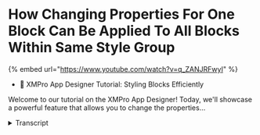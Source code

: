 # How Changing Properties For One Block Can Be Applied To All Blocks Within Same Style Group
{% embed url="https://www.youtube.com/watch?v=q_ZANJRFwyI" %}



- 📌 XMPro App Designer Tutorial: Styling Blocks Efficiently

Welcome to our tutorial on the XMPro App Designer! Today, we'll showcase a powerful feature that allows you to change the properties...
<details>
<summary>Transcript</summary>- 📌 XMPro App Designer Tutorial: Styling Blocks Efficiently

Welcome to our tutorial on the XMPro App Designer! Today, we'll showcase a powerful feature that allows you to change the properties...
in this video we will be demonstrating

how changing properties for one block

can be applied to all blocks within the

same style group to start off with

select the block you would like to edit

in this case we are selecting The

Heading block navigate to block styling

and then decorations for this

demonstration we will be editing the

Border first navigate to border style

and select solid then navigate to The

Border width and enter the width you

would like for all borders in this case

we selected 5 pixels clicking off the

heading block we see that the Border

decorations have been applied to all

headings within the same style group

to demonstrate how to apply these

changes to only one block select delete

to discard changes now select the block

you would like to make changes to

navigate to block styling and then

deselect the checkbox under style group

Now navigate to decorations and apply

the same changes we made when styling

all heading blocks

now select save and launch application

to review results
</details>
